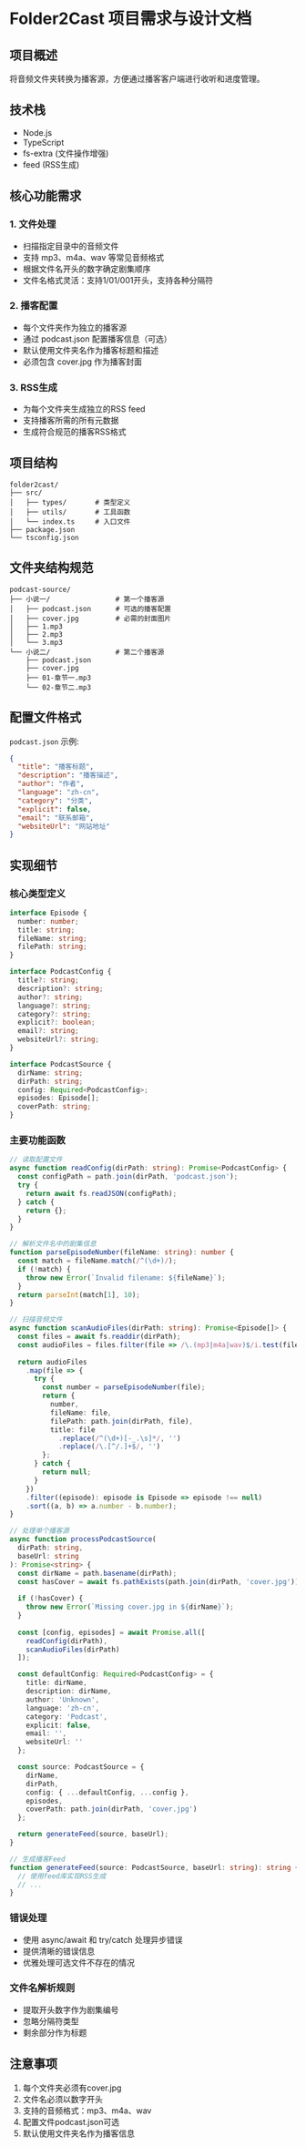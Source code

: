 # Folder2Cast 项目需求与设计文档

## 项目概述
将音频文件夹转换为播客源，方便通过播客客户端进行收听和进度管理。

## 技术栈
- Node.js
- TypeScript
- fs-extra (文件操作增强)
- feed (RSS生成)

## 核心功能需求

### 1. 文件处理
- 扫描指定目录中的音频文件
- 支持 mp3、m4a、wav 等常见音频格式
- 根据文件名开头的数字确定剧集顺序
- 文件名格式灵活：支持1/01/001开头，支持各种分隔符

### 2. 播客配置
- 每个文件夹作为独立的播客源
- 通过 podcast.json 配置播客信息（可选）
- 默认使用文件夹名作为播客标题和描述
- 必须包含 cover.jpg 作为播客封面

### 3. RSS生成
- 为每个文件夹生成独立的RSS feed
- 支持播客所需的所有元数据
- 生成符合规范的播客RSS格式

## 项目结构
```
folder2cast/
├── src/
│   ├── types/       # 类型定义
│   ├── utils/       # 工具函数
│   └── index.ts     # 入口文件
├── package.json
└── tsconfig.json
```

## 文件夹结构规范
```
podcast-source/
├── 小说一/                # 第一个播客源
│   ├── podcast.json      # 可选的播客配置
│   ├── cover.jpg         # 必需的封面图片
│   ├── 1.mp3
│   ├── 2.mp3
│   └── 3.mp3
└── 小说二/                # 第二个播客源
    ├── podcast.json
    ├── cover.jpg
    ├── 01-章节一.mp3
    └── 02-章节二.mp3
```

## 配置文件格式
`podcast.json` 示例:
```json
{
  "title": "播客标题",
  "description": "播客描述",
  "author": "作者",
  "language": "zh-cn",
  "category": "分类",
  "explicit": false,
  "email": "联系邮箱",
  "websiteUrl": "网站地址"
}
```

## 实现细节

### 核心类型定义
```typescript
interface Episode {
  number: number;
  title: string;
  fileName: string;
  filePath: string;
}

interface PodcastConfig {
  title?: string;
  description?: string;
  author?: string;
  language?: string;
  category?: string;
  explicit?: boolean;
  email?: string;
  websiteUrl?: string;
}

interface PodcastSource {
  dirName: string;
  dirPath: string;
  config: Required<PodcastConfig>;
  episodes: Episode[];
  coverPath: string;
}
```

### 主要功能函数
```typescript
// 读取配置文件
async function readConfig(dirPath: string): Promise<PodcastConfig> {
  const configPath = path.join(dirPath, 'podcast.json');
  try {
    return await fs.readJSON(configPath);
  } catch {
    return {};
  }
}

// 解析文件名中的剧集信息
function parseEpisodeNumber(fileName: string): number {
  const match = fileName.match(/^(\d+)/);
  if (!match) {
    throw new Error(`Invalid filename: ${fileName}`);
  }
  return parseInt(match[1], 10);
}

// 扫描音频文件
async function scanAudioFiles(dirPath: string): Promise<Episode[]> {
  const files = await fs.readdir(dirPath);
  const audioFiles = files.filter(file => /\.(mp3|m4a|wav)$/i.test(file));
  
  return audioFiles
    .map(file => {
      try {
        const number = parseEpisodeNumber(file);
        return {
          number,
          fileName: file,
          filePath: path.join(dirPath, file),
          title: file
            .replace(/^(\d+)[-_.\s]*/, '')
            .replace(/\.[^/.]+$/, '')
        };
      } catch {
        return null;
      }
    })
    .filter((episode): episode is Episode => episode !== null)
    .sort((a, b) => a.number - b.number);
}

// 处理单个播客源
async function processPodcastSource(
  dirPath: string,
  baseUrl: string
): Promise<string> {
  const dirName = path.basename(dirPath);
  const hasCover = await fs.pathExists(path.join(dirPath, 'cover.jpg'));
  
  if (!hasCover) {
    throw new Error(`Missing cover.jpg in ${dirName}`);
  }
  
  const [config, episodes] = await Promise.all([
    readConfig(dirPath),
    scanAudioFiles(dirPath)
  ]);

  const defaultConfig: Required<PodcastConfig> = {
    title: dirName,
    description: dirName,
    author: 'Unknown',
    language: 'zh-cn',
    category: 'Podcast',
    explicit: false,
    email: '',
    websiteUrl: ''
  };

  const source: PodcastSource = {
    dirName,
    dirPath,
    config: { ...defaultConfig, ...config },
    episodes,
    coverPath: path.join(dirPath, 'cover.jpg')
  };

  return generateFeed(source, baseUrl);
}

// 生成播客Feed
function generateFeed(source: PodcastSource, baseUrl: string): string {
  // 使用feed库实现RSS生成
  // ...
}
```

### 错误处理
- 使用 async/await 和 try/catch 处理异步错误
- 提供清晰的错误信息
- 优雅处理可选文件不存在的情况

### 文件名解析规则
- 提取开头数字作为剧集编号
- 忽略分隔符类型
- 剩余部分作为标题

## 注意事项
1. 每个文件夹必须有cover.jpg
2. 文件名必须以数字开头
3. 支持的音频格式：mp3、m4a、wav
4. 配置文件podcast.json可选
5. 默认使用文件夹名作为播客信息